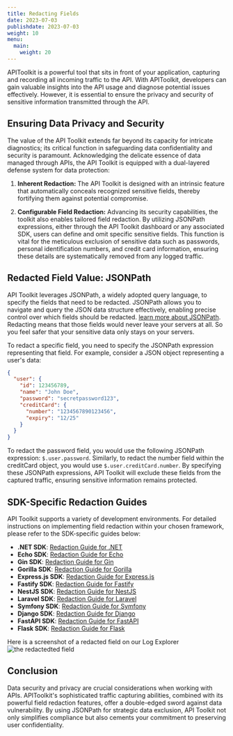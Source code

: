 ```yaml
---
title: Redacting Fields
date: 2023-07-03
publishdate: 2023-07-03
weight: 10
menu:
  main:
    weight: 20
---
```


APIToolkit is a powerful tool that sits in front of your application, capturing and recording all incoming traffic to the API. With APIToolkit, developers can gain valuable insights into the API usage and diagnose potential issues effectively. However, it is essential to ensure the privacy and security of sensitive information transmitted through the API.

## Ensuring Data Privacy and Security

The value of the API Toolkit extends far beyond its capacity for intricate diagnostics; its critical function in safeguarding data confidentiality and security is paramount. Acknowledging the delicate essence of data managed through APIs, the API Toolkit is equipped with a dual-layered defense system for data protection:

1. **Inherent Redaction:** The API Toolkit is designed with an intrinsic feature that automatically conceals recognized sensitive fields, thereby fortifying them against potential compromise.

2. **Configurable Field Redaction:** Advancing its security capabilities, the toolkit also enables tailored field redaction. By utilizing JSONPath expressions, either through the API Toolkit dashboard or any associated SDK, users can define and omit specific sensitive fields. This function is vital for the meticulous exclusion of sensitive data such as passwords, personal identification numbers, and credit card information, ensuring these details are systematically removed from any logged traffic.

## Redacted Field Value: JSONPath

API Toolkit leverages JSONPath, a widely adopted query language, to specify the fields that need to be redacted. JSONPath allows you to navigate and query the JSON data structure effectively, enabling precise control over which fields should be redacted. [learn more about JSONPath](https://lzone.de/cheat-sheet/JSONPath). Redacting means that those fields would never leave your servers at all. So you feel safer that your sensitive data only stays on your servers.

To redact a specific field, you need to specify the JSONPath expression representing that field. For example, consider a JSON object representing a user's data:

```json
{
  "user": {
    "id": 123456789,
    "name": "John Doe",
    "password": "secretpassword123",
    "creditCard": {
      "number": "1234567890123456",
      "expiry": "12/25"
    }
  }
}
```

To redact the password field, you would use the following JSONPath expression: `$.user.password`. Similarly, to redact the number field within the creditCard object, you would use `$.user.creditCard.number`. By specifying these JSONPath expressions, API Toolkit will exclude these fields from the captured traffic, ensuring sensitive information remains protected.

## SDK-Specific Redaction Guides

API Toolkit supports a variety of development environments. For detailed instructions on implementing field redaction within your chosen framework, please refer to the SDK-specific guides below:

- **.NET SDK**: [Redaction Guide for .NET](https://apitoolkit.io/docs/quickstarts/dotnet/dotnetcore/)
- **Echo SDK**: [Redaction Guide for Echo](https://apitoolkit.io/docs/quickstarts/golang/echo/)
- **Gin SDK**: [Redaction Guide for Gin](https://apitoolkit.io/docs/quickstarts/golang/gin/)
- **Gorilla SDK**: [Redaction Guide for Gorilla](https://apitoolkit.io/docs/quickstarts/golang/gorillamux/)
- **Express.js SDK**: [Redaction Guide for Express.js](../Quickstarts/NodeJS/ExpressJS.md)
- **Fastify SDK**: [Redaction Guide for Fastify](https://apitoolkit.io/docs/quickstarts/nodejs/fastify/)
- **NestJS SDK**: [Redaction Guide for NestJS](https://apitoolkit.io/docs/quickstarts/nodejs/nestjs/)
- **Laravel SDK**: [Redaction Guide for Laravel](https://apitoolkit.io/docs/quickstarts/php/laravel/)
- **Symfony SDK**: [Redaction Guide for Symfony](https://apitoolkit.io/docs/quickstarts/php/symfony/)
- **Django SDK**: [Redaction Guide for Django](https://apitoolkit.io/docs/quickstarts/python/django/)
- **FastAPI SDK**: [Redaction Guide for FastAPI](https://apitoolkit.io/docs/quickstarts/python/fastapi/)
- **Flask SDK**: [Redaction Guide for Flask](https://apitoolkit.io/docs/quickstarts/python/flask/)

Here is a screenshot of a redacted field on our Log Explorer
![the redactedted field](../the-redacted-field.png)

## Conclusion

Data security and privacy are crucial considerations when working with APIs. APIToolkit's sophisticated traffic capturing abilities, combined with its powerful field redaction features, offer a double-edged sword against data vulnerability. By using JSONPath for strategic data exclusion, API Toolkit not only simplifies compliance but also cements your commitment to preserving user confidentiality.